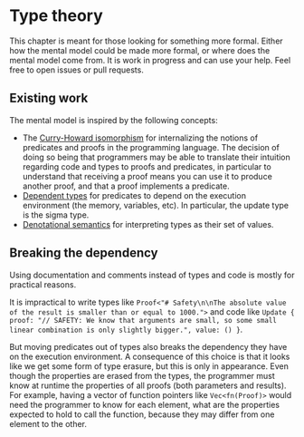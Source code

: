 # Type theory

This chapter is meant for those looking for something more formal. Either how the mental model could
be made more formal, or where does the mental model come from. It is work in progress and can use
your help. Feel free to open issues or pull requests.

## Existing work

The mental model is inspired by the following concepts:
- The [Curry-Howard isomorphism][curry-howard] for internalizing the notions of predicates and
  proofs in the programming language. The decision of doing so being that programmers may be able to
  translate their intuition regarding code and types to proofs and predicates, in particular to
  understand that receiving a proof means you can use it to produce another proof, and that a proof
  implements a predicate.
- [Dependent types][dependent-type] for predicates to depend on the execution environment (the
  memory, variables, etc). In particular, the update type is the sigma type.
- [Denotational semantics][denotational-semantics] for interpreting types as their set of values.

## Breaking the dependency

Using documentation and comments instead of types and code is mostly for practical reasons.

It is impractical to write types like `Proof<"# Safety\n\nThe absolute value of the result is
smaller than or equal to 1000.">` and code like `Update { proof: "// SAFETY: We know that arguments
are small, so some small linear combination is only slightly bigger.", value: () }`.

But moving predicates out of types also breaks the dependency they have on the execution
environment. A consequence of this choice is that it looks like we get some form of type erasure,
but this is only in appearance. Even though the properties are erased from the types, the programmer
must know at runtime the properties of all proofs (both parameters and results). For example, having
a vector of function pointers like `Vec<fn(Proof)>` would need the programmer to know for each
element, what are the properties expected to hold to call the function, because they may differ from
one element to the other.

[curry-howard]: https://en.wikipedia.org/wiki/Curry%E2%80%93Howard_correspondence
[denotational-semantics]: https://en.wikipedia.org/wiki/Denotational_semantics
[dependent-type]: https://en.wikipedia.org/wiki/Dependent_type
